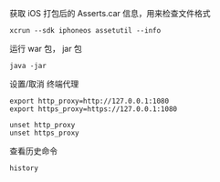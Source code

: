 获取 iOS 打包后的 Asserts.car 信息，用来检查文件格式
```shell
xcrun --sdk iphoneos assetutil --info
```

运行 war 包， jar 包
```shell
java -jar
```

设置/取消 终端代理
```shell
export http_proxy=http://127.0.0.1:1080
export https_proxy=https://127.0.0.1:1080

unset http_proxy
unset https_proxy
```

查看历史命令
```shell
history
```